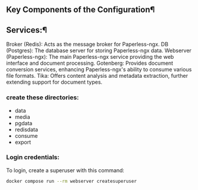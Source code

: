 ## Key Components of the Configuration¶

## Services:¶

Broker (Redis): Acts as the message broker for Paperless-ngx.
DB (Postgres): The database server for storing Paperless-ngx data.
Webserver (Paperless-ngx): The main Paperless-ngx service providing the web interface and document processing.
Gotenberg: Provides document conversion services, enhancing Paperless-ngx's ability to consume various file formats.
Tika: Offers content analysis and metadata extraction, further extending support for document types.


### create these directories:
* data
* media
* pgdata
* redisdata
* consume
* export
### Login credentials:
To login, create a superuser with this command:
```bash
docker compose run --rm webserver createsuperuser
```

